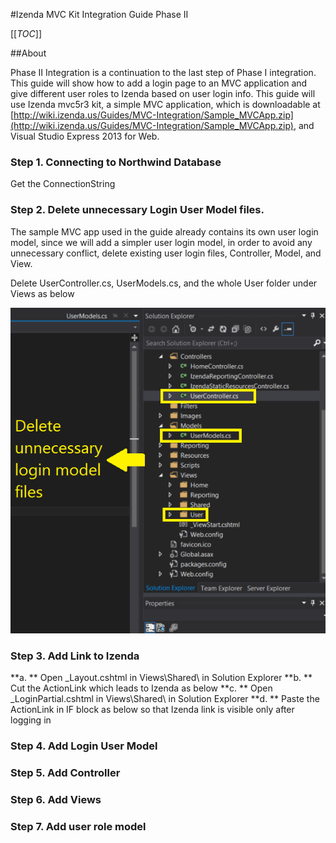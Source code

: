 #Izenda MVC Kit Integration Guide Phase II

[[_TOC_]]

##About

Phase II Integration is a continuation to the last step of Phase I integration. This guide will show how to add a login page to an MVC application and give different user roles to Izenda based on user login info. This guide will use Izenda mvc5r3 kit, a simple MVC application, which is downloadable at [http://wiki.izenda.us/Guides/MVC-Integration/Sample_MVCApp.zip](http://wiki.izenda.us/Guides/MVC-Integration/Sample_MVCApp.zip), and Visual Studio Express 2013 for Web. 

### Step 1. Connecting to Northwind Database

Get the ConnectionString

### Step 2. Delete unnecessary Login User Model files.

The sample MVC app used in the guide already contains its own user login model, since we will add a simpler user login model, in order to avoid any unnecessary conflict, delete existing user login files, Controller, Model, and View.

Delete UserController.cs, UserModels.cs, and the whole User folder under Views as below

![](/Guides/MVC-Integration/Phase-II-Draft/1.png) 



### Step 3. Add Link to Izenda

**a. ** Open _Layout.cshtml in Views\Shared\ in Solution Explorer
**b. ** Cut the ActionLink which leads to Izenda as below
**c. ** Open _LoginPartial.cshtml in Views\Shared\ in Solution Explorer
**d. ** Paste the ActionLink in IF block as below so that Izenda link is visible only after logging in



### Step 4. Add Login User Model

### Step 5. Add Controller

### Step 6. Add Views

### Step 7. Add user role model

 